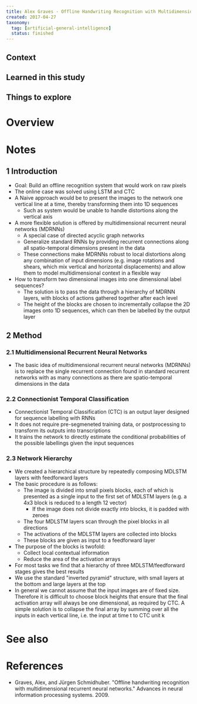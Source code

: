 ```yaml
---
title: Alex Graves - Offline Handwriting Recognition with Multidimensional Recurrent Neural Networks (2009)
created: 2017-04-27
taxonomy:
  tag: [artificial-general-intelligence]
  status: finished
---
```


## Context

## Learned in this study

## Things to explore

# Overview

# Notes
## 1 Introduction
* Goal: Build an offline recognition system that would work on raw pixels
* The online case was solved using LSTM and CTC
* A Naive approach would be to present the images to the network one vertical line at a time, thereby transforming them into 1D sequences
	* Such as system would be unable to handle distortions along the vertical axis
* A more flexible solution is offered by multidimensional recurrent neural networks (MDRNNs)
	* A special case of directed acyclic graph networks
	* Generalize standard RNNs by providing recurrent connections along all spatio-temporal dimensions present in the data
	* These connections make MDRNNs robust to local distortions along any combination of input dimensions (e.g. image rotations and shears, which mix vertical and horizontal displacements) and allow them to model multidimensional context in a flexible way
* How to transform two dimensional images into one dimensional label sequences?
	* The solution is to pass the data through a hierarchy of MDRNN layers, with blocks of actions gathered together after each level
	* The height of the blocks are chosen to incrementally collapse the 2D images onto 1D sequences, which can then be labelled by the output layer

## 2 Method
### 2.1 Multidimensional Recurrent Neural Networks
* The basic idea of multidimensional recurrent neural networks (MDRNNs) is to replace the single recurrent connection found in standard recurrent networks with as many connections as there are spatio-temporal dimensions in the data

### 2.2 Connectionist Temporal Classification
* Connectionist Temporal Classification (CTC) is an output layer designed for sequence labelling with RNNs
* It does not require pre-segmeneted training data, or postprocessing to transform its outputs into transcriptions
* It trains the network to directly estimate the conditional probabilities of the possible labellings given the input sequences

### 2.3 Network Hierarchy
* We created a hierarchical structure by repeatedly composing MDLSTM layers with feedforward layers
* The basic procedure is as follows:
	* The image is divided into small pixels blocks, each of which is presented as a single input to the first set of MDLSTM layers (e.g. a 4x3 block is reduced to a length 12 vector)
		* If the image does not divide exactly into blocks, it is padded with zeroes
	* The four MDLSTM layers scan through the pixel blocks in all directions
	* The activations of the MDLSTM layers are collected into blocks
	* These blocks are given as input to a feedforward layer
* The purpose of the blocks is twofold:
	* Collect local contextual information
	* Reduce the area of the activation arrays
* For most tasks we find that a hierarchy of three MDLSTM/feedforward stages gives the best results
* We use the standard "inverted pyramid" structure, with small layers at the bottom and large layers at the top
* In general we cannot assume that the input images are of fixed size. Therefore it is difficult to choose block heights that ensure that the final activation array will always be one dimensional, as required by CTC. A simple solution is to collapse the final array by summing over all the inputs in each vertical line, i.e. the input at time t to CTC unit k

# See also

# References
* Graves, Alex, and Jürgen Schmidhuber. "Offline handwriting recognition with multidimensional recurrent neural networks." Advances in neural information processing systems. 2009.
